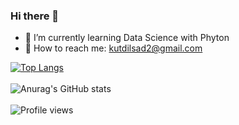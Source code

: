 ### Hi there 👋

- :palm_tree: I’m currently learning Data Science with Phyton
- :email: How to reach me: kutdilsad2@gmail.com


[![Top Langs](https://github-readme-stats.vercel.app/api/top-langs/?username=dilsadkut)](https://github.com/anuraghazra/github-readme-stats)
<br>
<br>
![Anurag's GitHub stats](https://github-readme-stats.vercel.app/api?username=dilsadkut&show_icons=true&theme=radical)
<br>
<br>
![Profile views](https://komarev.com/ghpvc/?username=dilsadkut&color=green)
